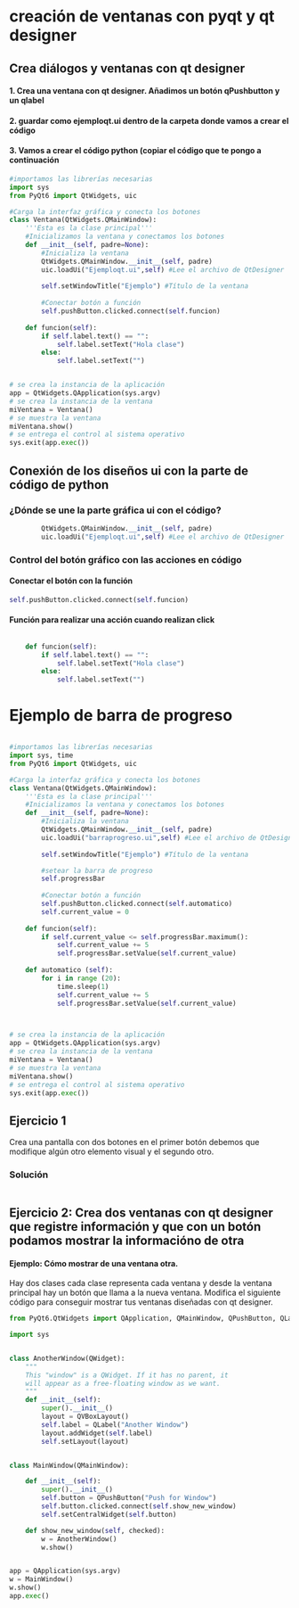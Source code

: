 # creación de ventanas con pyqt y qt designer


## Crea diálogos y ventanas con qt designer

#### 1. Crea una ventana con qt designer. Añadimos un botón qPushbutton y un qlabel
#### 2. guardar como ejemploqt.ui dentro de la carpeta donde vamos a crear el código
#### 3. Vamos a crear el código python (copiar el código que te pongo a continuación

```python
#importamos las librerías necesarias
import sys
from PyQt6 import QtWidgets, uic

#Carga la interfaz gráfica y conecta los botones
class Ventana(QtWidgets.QMainWindow):
    '''Esta es la clase principal'''
    #Inicializamos la ventana y conectamos los botones
    def __init__(self, padre=None):
        #Inicializa la ventana
        QtWidgets.QMainWindow.__init__(self, padre)
        uic.loadUi("Ejemploqt.ui",self) #Lee el archivo de QtDesigner
        
        self.setWindowTitle("Ejemplo") #Título de la ventana
        
        #Conectar botón a función
        self.pushButton.clicked.connect(self.funcion)
        
    def funcion(self):
        if self.label.text() == "":
            self.label.setText("Hola clase")
        else:
            self.label.setText("")


# se crea la instancia de la aplicación
app = QtWidgets.QApplication(sys.argv)
# se crea la instancia de la ventana
miVentana = Ventana()
# se muestra la ventana 
miVentana.show()
# se entrega el control al sistema operativo
sys.exit(app.exec())
```
## Conexión de los diseños ui con la parte de código de python
### ¿Dónde se une la parte gráfica ui con el código?

```python
        QtWidgets.QMainWindow.__init__(self, padre)
        uic.loadUi("Ejemploqt.ui",self) #Lee el archivo de QtDesigner
```
### Control del botón gráfico con las acciones en código

#### Conectar el botón con la función

```python
self.pushButton.clicked.connect(self.funcion)
```

#### Función para realizar una acción cuando realizan click

```python

    def funcion(self):
        if self.label.text() == "":
            self.label.setText("Hola clase")
        else:
            self.label.setText("")
```
# Ejemplo de barra de progreso

```python

#importamos las librerías necesarias
import sys, time
from PyQt6 import QtWidgets, uic

#Carga la interfaz gráfica y conecta los botones
class Ventana(QtWidgets.QMainWindow):
    '''Esta es la clase principal'''
    #Inicializamos la ventana y conectamos los botones
    def __init__(self, padre=None):
        #Inicializa la ventana
        QtWidgets.QMainWindow.__init__(self, padre)
        uic.loadUi("barraprogreso.ui",self) #Lee el archivo de QtDesigner
        
        self.setWindowTitle("Ejemplo") #Título de la ventana

        #setear la barra de progreso
        self.progressBar
        
        #Conectar botón a función
        self.pushButton.clicked.connect(self.automatico)
        self.current_value = 0
        
    def funcion(self):
        if self.current_value <= self.progressBar.maximum():
            self.current_value += 5
            self.progressBar.setValue(self.current_value)
            
    def automatico (self):
        for i in range (20):
            time.sleep(1)
            self.current_value += 5
            self.progressBar.setValue(self.current_value)



# se crea la instancia de la aplicación
app = QtWidgets.QApplication(sys.argv)
# se crea la instancia de la ventana
miVentana = Ventana()
# se muestra la ventana 
miVentana.show()
# se entrega el control al sistema operativo
sys.exit(app.exec())
```




## Ejercicio 1

Crea una pantalla con dos botones en el primer botón debemos que modifique algún otro elemento visual y el segundo otro.

### Solución
``` python

```

## Ejercicio 2: Crea dos ventanas con qt designer que registre información y que con un botón podamos mostrar la informacióno de otra

#### Ejemplo: Cómo mostrar de una ventana otra.

Hay dos clases cada clase representa cada ventana y desde la ventana principal hay un botón que llama a la nueva ventana.
Modifica el siguiente código para conseguir mostrar tus ventanas diseñadas con qt designer.

```python
from PyQt6.QtWidgets import QApplication, QMainWindow, QPushButton, QLabel, QVBoxLayout, QWidget

import sys


class AnotherWindow(QWidget):
    """
    This "window" is a QWidget. If it has no parent, it
    will appear as a free-floating window as we want.
    """
    def __init__(self):
        super().__init__()
        layout = QVBoxLayout()
        self.label = QLabel("Another Window")
        layout.addWidget(self.label)
        self.setLayout(layout)


class MainWindow(QMainWindow):

    def __init__(self):
        super().__init__()
        self.button = QPushButton("Push for Window")
        self.button.clicked.connect(self.show_new_window)
        self.setCentralWidget(self.button)

    def show_new_window(self, checked):
        w = AnotherWindow()
        w.show()


app = QApplication(sys.argv)
w = MainWindow()
w.show()
app.exec()
```
